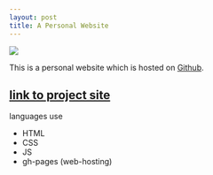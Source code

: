 ```yaml
---
layout: post
title: A Personal Website
---
```

![](https://komarev.com/ghpvc/?username=hemang-2001)

This is a personal website which is hosted on [Github](https://github.com).
 ## [link to project site](https://hemang.engineer)

languages use
  - HTML
  - CSS
  - JS
  - gh-pages (web-hosting)
